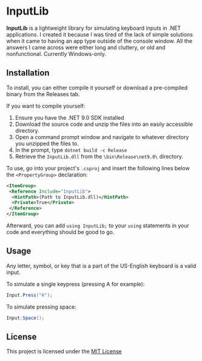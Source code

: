 # InputLib

**InputLib** is a lightweight library for simulating keyboard inputs in .NET applications. I created it because I was tired of the lack of simple solutions when it came to having an app type outside of the console window. All the answers I came across were either long and cluttery, or old and nonfunctional. Currently Windows-only.

## Installation

To install, you can either compile it yourself or download a pre-compiled binary from the Releases tab.

If you want to compile yourself:

1. Ensure you have the .NET 9.0 SDK installed
2. Download the source code and unzip the files into an easily accessible directory. 
3. Open a command prompt window and navigate to whatever directory you unzipped the files to. 
4. In the prompt, type `dotnet build -c Release`
5. Retrieve the `InputLib.dll` from the `\bin\Release\net9.0\` directory.
&nbsp;

To use, go into your project's `.csproj` and insert the following lines below the `<PropertyGroup>` declaration:

```xml
<ItemGroup>
 <Reference Include="InputLib">
  <HintPath>(Path to InputLib.dll)</HintPath>
  <Private>True</Private>
 </Reference>
</ItemGroup>
```

Afterward, you can add `using InputLib;` to your `using` statements in your code and everything should be good to go.

## Usage

Any letter, symbol, or key that is a part of the US-English keyboard is a valid input.

To simulate a single keypress (pressing A for example):

```csharp
Input.Press("A");
```

To simulate pressing space:

```csharp
Input.Space();
```

## License

This project is licensed under the [MIT License](LICENSE)
